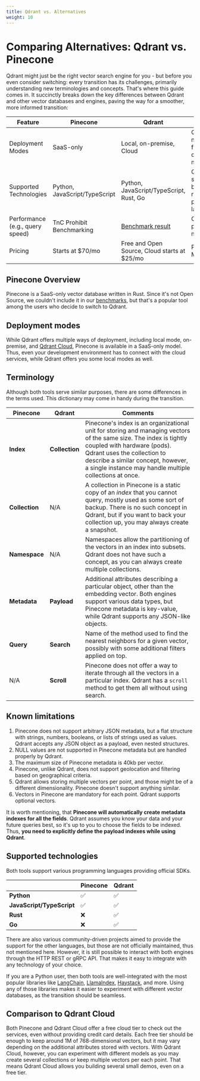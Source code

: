 ```yaml
---
title: Qdrant vs. Alternatives
weight: 10
---
```


# Comparing Alternatives: Qdrant vs. Pinecone

Qdrant might just be the right vector search engine for you - but before you even consider switching: every transition has its challenges, primarily understanding new terminologies and concepts. 
That's where this guide comes in. It succinctly breaks down the key differences between Qdrant and other vector databases and engines, paving the way for a smoother, more informed transition:

| Feature                         | Pinecone                      | Qdrant                                       | Comments                                                 |
|---------------------------------|-------------------------------|----------------------------------------------|----------------------------------------------------------|
| Deployment Modes                | SaaS-only                     | Local, on-premise, Cloud                     | Qdrant offers more flexibility in deployment modes       |
| Supported Technologies          | Python, JavaScript/TypeScript | Python, JavaScript/TypeScript, Rust, Go      | Qdrant supports a broader range of programming languages |
| Performance (e.g., query speed) | TnC Prohibit Benchmarking     | [Benchmark result](/benchmarks/)             | Compare performance metrics                              |
| Pricing                         | Starts at $70/mo              | Free and Open Source, Cloud starts at $25/mo | Pricing as on May 2023                                   |

## Pinecone Overview

Pinecone is a SaaS-only vector database written in Rust. Since it's not Open Source, we couldn't include it in our 
[benchmarks](/benchmarks/), but that's a popular tool among the users who decide to switch to Qdrant. 

## Deployment modes

While Qdrant offers multiple ways of deployment, including local mode, on-premise, and [Qdrant Cloud](https://cloud.qdrant.io/), 
Pinecone is available in a SaaS-only model. Thus, even your development environment has to connect with the cloud services,
while Qdrant offers you some local modes as well.

## Terminology

Although both tools serve similar purposes, there are some differences in the terms used. This dictionary may come 
in handy during the transition.

| Pinecone       | Qdrant         | Comments                                                                                                                                                                                                                                                                       |
|----------------|----------------|--------------------------------------------------------------------------------------------------------------------------------------------------------------------------------------------------------------------------------------------------------------------------------|
| **Index**      | **Collection** | Pinecone's index is an organizational unit for storing and managing vectors of the same size. The index is tightly coupled with hardware (pods). Qdrant uses the collection to describe a similar concept, however, a single instance may handle multiple collections at once. |
| **Collection** | N/A            | A collection in Pinecone is a static copy of an *index* that you cannot query, mostly used as some sort of backup. There is no such concept in Qdrant, but if you want to back your collection up, you may always create a snapshot.                                           |
| **Namespace**  | N/A            | Namespaces allow the partitioning of the vectors in an index into subsets. Qdrant does not have such a concept, as you can always create multiple collections.                                                                                                                 |
| **Metadata**   | **Payload**    | Additional attributes describing a particular object, other than the embedding vector. Both engines support various data types, but Pinecone metadata is key-value, while Qdrant supports any JSON-like objects.                                                               |
| **Query**      | **Search**     | Name of the method used to find the nearest neighbors for a given vector, possibly with some additional filters applied on top.                                                                                                                                                |
| N/A            | **Scroll**     | Pinecone does not offer a way to iterate through all the vectors in a particular index. Qdrant has a `scroll` method to get them all without using search.                                                                                                                     |

## Known limitations

1. Pinecone does not support arbitrary JSON metadata, but a flat structure with strings, numbers, booleans, or lists of strings used as values. Qdrant accepts any JSON object as a payload, even nested structures.
2. NULL values are not supported in Pinecone metadata but are handled properly by Qdrant.
3. The maximum size of Pinecone metadata is 40kb per vector. 
4. Pinecone, unlike Qdrant, does not support geolocation and filtering based on geographical criteria.
5. Qdrant allows storing multiple vectors per point, and those might be of a different dimensionality. Pinecone doesn't support anything similar.
6. Vectors in Pinecone are mandatory for each point. Qdrant supports optional vectors.

It is worth mentioning, that **Pinecone will automatically create metadata indexes for all the fields**. Qdrant assumes you know
your data and your future queries best, so it's up to you to choose the fields to be indexed. Thus, **you need to explicitly define the payload indexes while using Qdrant**.

## Supported technologies

Both tools support various programming languages providing official SDKs.

|                           | Pinecone             | Qdrant               |
|---------------------------|----------------------|----------------------|
| **Python**                | ✅                    | ✅                    |
| **JavaScript/TypeScript** | ✅                    | ✅                    |
| **Rust**                  | ❌                    | ✅                    |
| **Go**                    | ❌                    | ✅                    |

There are also various community-driven projects aimed to provide the support for the other languages, but those are not officially 
maintained, thus not mentioned here. However, it is still possible to interact with both engines through the HTTP REST or gRPC API. 
That makes it easy to integrate with any technology of your choice.

If you are a Python user, then both tools are well-integrated with the most popular libraries like [LangChain](../integrations/langchain/), [LlamaIndex](../integrations/llama-index/), [Haystack](../integrations/haystack/), and more. 
Using any of those libraries makes it easier to experiment with different vector databases, as the transition should be seamless.

## Comparison to Qdrant Cloud

Both Pinecone and Qdrant Cloud offer a free cloud tier to check out the services, even without providing credit card details.
Each free tier should be enough to keep around 1M of 768-dimensional vectors, but it may vary depending on the additional attributes 
stored with vectors. With Qdrant Cloud, however, you can experiment with different models as you may create several collections 
or keep multiple vectors per each point. That means Qdrant Cloud allows you building several small demos, even on a free tier.
